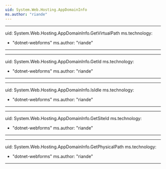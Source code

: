 ```yaml
---
uid: System.Web.Hosting.AppDomainInfo
ms.author: "riande"
---
```


---
uid: System.Web.Hosting.AppDomainInfo.GetVirtualPath
ms.technology: 
  - "dotnet-webforms"
ms.author: "riande"
---

---
uid: System.Web.Hosting.AppDomainInfo.GetId
ms.technology: 
  - "dotnet-webforms"
ms.author: "riande"
---

---
uid: System.Web.Hosting.AppDomainInfo.IsIdle
ms.technology: 
  - "dotnet-webforms"
ms.author: "riande"
---

---
uid: System.Web.Hosting.AppDomainInfo.GetSiteId
ms.technology: 
  - "dotnet-webforms"
ms.author: "riande"
---

---
uid: System.Web.Hosting.AppDomainInfo.GetPhysicalPath
ms.technology: 
  - "dotnet-webforms"
ms.author: "riande"
---

